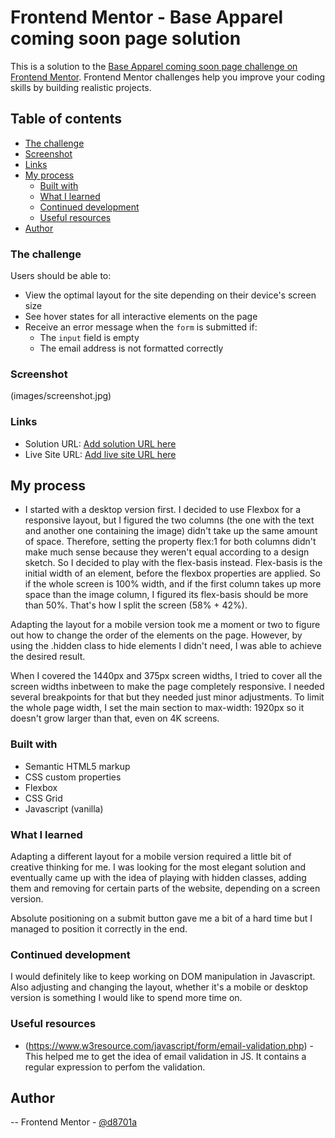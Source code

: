 # Frontend Mentor - Base Apparel coming soon page solution

This is a solution to the [Base Apparel coming soon page challenge on Frontend Mentor](https://www.frontendmentor.io/challenges/base-apparel-coming-soon-page-5d46b47f8db8a7063f9331a0). Frontend Mentor challenges help you improve your coding skills by building realistic projects. 

## Table of contents

  - [The challenge](#the-challenge)
  - [Screenshot](#screenshot)
  - [Links](#links)
- [My process](#my-process)
  - [Built with](#built-with)
  - [What I learned](#what-i-learned)
  - [Continued development](#continued-development)
  - [Useful resources](#useful-resources)
- [Author](#author)


### The challenge

Users should be able to:

- View the optimal layout for the site depending on their device's screen size
- See hover states for all interactive elements on the page
- Receive an error message when the `form` is submitted if:
  - The `input` field is empty
  - The email address is not formatted correctly

### Screenshot

(images/screenshot.jpg)

### Links

- Solution URL: [Add solution URL here](https://your-solution-url.com)
- Live Site URL: [Add live site URL here](https://your-live-site-url.com)

## My process
- I started with a desktop version first. I decided to use Flexbox for a responsive layout, but I figured the two columns (the one with the text and another one containing the image)
didn't take up the same amount of space. Therefore, setting the property flex:1 for both columns didn't make much sense because they weren't equal according to a design sketch.
So I decided to play with the flex-basis instead. Flex-basis is the initial width of an element, before the flexbox properties are applied. So if the whole screen is 100% width,
and if the first column takes up more space than the image column, I figured its flex-basis should be more than 50%. That's how I split the screen (58% + 42%).

Adapting the layout for a mobile version took me a moment or two to figure out how to change the order of the elements on the page. However, by using the .hidden class to hide elements I didn't need, 
I was able to achieve the desired result.

When I covered the 1440px and 375px screen widths, I tried to cover all the screen widths inbetween to make the page completely responsive. I needed several breakpoints for that but they
needed just minor adjustments.
To limit the whole page width, I set the main section to max-width: 1920px so it doesn't grow larger than that, even on 4K screens.

### Built with

- Semantic HTML5 markup
- CSS custom properties
- Flexbox
- CSS Grid
- Javascript (vanilla)

### What I learned

Adapting a different layout for a mobile version required a little bit of creative thinking for me. I was looking for the most elegant solution and eventually 
came up with the idea of playing with hidden classes, adding them and removing for certain parts of the website, depending on a screen version.

Absolute positioning on a submit button gave me a bit of a hard time but I managed to position it correctly in the end. 

### Continued development

I would definitely like to keep working on DOM manipulation in Javascript. 
Also adjusting and changing the layout, whether it's a mobile or desktop version is something I would like to spend more time on.

### Useful resources

- (https://www.w3resource.com/javascript/form/email-validation.php) - This helped me to get the idea of email validation in JS. It contains a regular expression to perfom the validation.

## Author

-- Frontend Mentor - [@d8701a](https://www.frontendmentor.io/profile/d8701a)


